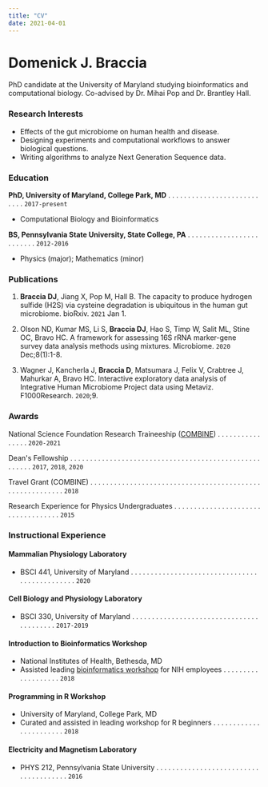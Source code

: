 ```yaml
---
title: "CV"
date: 2021-04-01
---
```

# Domenick J. Braccia

PhD candidate at the University of Maryland studying bioinformatics and computational biology. Co-advised by Dr. Mihai Pop and Dr. Brantley Hall.  

### __Research Interests__

- Effects of the gut microbiome on human health and disease.
- Designing experiments and computational workflows to answer biological questions.
- Writing algorithms to analyze Next Generation Sequence data.

### __Education__

__PhD, University of Maryland, College Park, MD__ . . . . . . . . . . . . . . . . . . . . . . . . . . . `2017-present`
- Computational Biology and Bioinformatics

__BS, Pennsylvania State University, State College, PA__ . . . . . . . . . . . . . . . . . . . . . . . . . `2012-2016`
- Physics (major); Mathematics (minor)

### __Publications__

1. __Braccia DJ__, Jiang X, Pop M, Hall B. The capacity to produce hydrogen sulfide (H2S) via cysteine degradation is ubiquitous in the human gut microbiome. bioRxiv. `2021` Jan 1.

2. Olson ND, Kumar MS, Li S, __Braccia DJ__, Hao S, Timp W, Salit ML, Stine OC, Bravo HC. A framework for assessing 16S rRNA marker-gene survey data analysis methods using mixtures. Microbiome. `2020` Dec;8(1):1-8.

3. Wagner J, Kancherla J, __Braccia D__, Matsumara J, Felix V, Crabtree J, Mahurkar A, Bravo HC. Interactive exploratory data analysis of Integrative Human Microbiome Project data using Metaviz. F1000Research. `2020`;9.

### __Awards__

National Science Foundation Research Traineeship ([COMBINE](http://www.combine.umd.edu/))  . . . . . . . . . . . . . . . . `2020-2021`

Dean's Fellowship  . . . . . . . . . . . . . . .  . . . . . . . . . . . . . . .  . . . . . . . . . . . . . . . . . . . . . . . . `2017`, `2018`, `2020`

Travel Grant (COMBINE)  . . . . . . . . . . . . . . . . . . .  . . . . . . . . . . . . . . . . . . . .  . . . . . . . . . . . . . . . . . . `2018`

Research Experience for Physics Undergraduates  . . . . . . . . . . . . . . .  . . . . . . . . . . . . . . . . . . . . `2015`

### __Instructional Experience__

#### Mammalian Physiology Laboratory 

- BSCI 441, University of Maryland  . . . . . . . . . . . . . . .  . . . . . . . . . . . . . . .  . . . . . . . . . . . . . . . . `2020`

#### Cell Biology and Physiology Laboratory
- BSCI 330, University of Maryland  . . . . . . . . . . . . . . .  . . . . . . . . . . . . . . . . . . . . . . . . . .  `2017-2019`

#### Introduction to Bioinformatics Workshop
- National Institutes of Health, Bethesda, MD
- Assisted leading [bioinformatics workshop](https://github.com/lcdb/genomics-workshop-2018) for NIH employees  . . . . . . . . . . . . . . . . . . . `2018` 

#### Programming in R Workshop
- University of Maryland, College Park, MD
- Curated and assisted in leading workshop for R beginners  . . . . . . . .  . . . . . . . . . . . . . . . `2018`

#### Electricity and Magnetism Laboratory
- PHYS 212, Pennsylvania State University  . . . . . . . . . . . . . . .  . . . . . . . . . . . . . . .  . . . . . . . . `2016`

<!-- ### Footer

Last updated: April 2021 -->

